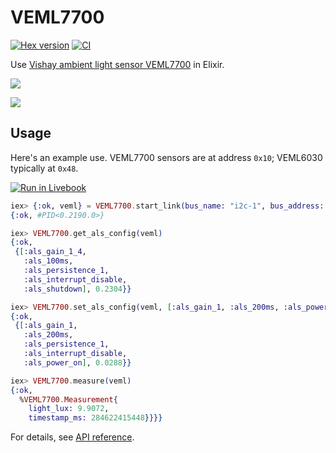 # VEML7700

[![Hex version](https://img.shields.io/hexpm/v/veml7700.svg 'Hex version')](https://hex.pm/packages/veml7700)
[![CI](https://github.com/elixir-sensors/veml7700/actions/workflows/ci.yml/badge.svg?branch=main)](https://github.com/elixir-sensors/veml7700/actions/workflows/ci.yml)

<!-- MODULEDOC -->

Use [Vishay ambient light sensor VEML7700](https://www.vishay.com/docs/84286/veml7700.pdf) in Elixir.

<!-- MODULEDOC -->

![](https://www.vishay.com/images/product-images/pt-large/84286-pt-large.jpg)

![](https://cdn.sparkfun.com//assets/parts/1/8/5/5/5/18981-Ambient_Light_Sensor_-_VEML7700__Qwiic_-01.jpg)

## Usage

Here's an example use. VEML7700 sensors are at address `0x10`; VEML6030 typically at `0x48`.

[![Run in Livebook](https://livebook.dev/badge/v1/blue.svg)](https://livebook.dev/run?url=https%3A%2F%2Fgithub.com%2Felixir-sensors%2Fveml7700%2Fblob%2Fmain%2Fnotebooks%2Fbasic_usage.livemd)

```elixir
iex> {:ok, veml} = VEML7700.start_link(bus_name: "i2c-1", bus_address: 0x10)
{:ok, #PID<0.2190.0>}

iex> VEML7700.get_als_config(veml)
{:ok,
 {[:als_gain_1_4,
   :als_100ms,
   :als_persistence_1,
   :als_interrupt_disable,
   :als_shutdown], 0.2304}}

iex> VEML7700.set_als_config(veml, [:als_gain_1, :als_200ms, :als_power_on])
{:ok,
 {[:als_gain_1,
   :als_200ms,
   :als_persistence_1,
   :als_interrupt_disable,
   :als_power_on], 0.0288}}

iex> VEML7700.measure(veml)
{:ok,
  %VEML7700.Measurement{
    light_lux: 9.9072,
    timestamp_ms: 284622415448}}}}
```

For details, see [API reference](https://hexdocs.pm/veml7700/api-reference.html).
